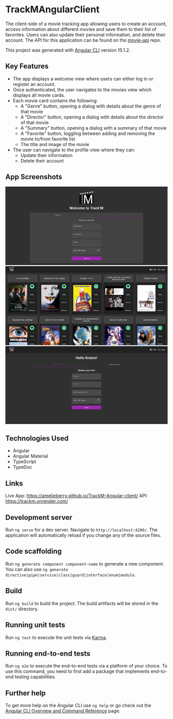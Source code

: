 # TrackMAngularClient

The client-side of a movie tracking app allowing users to create an account, access information about different movies and save them to their list of favorites. Users can also update their personal information, and delete their account. The API for this application can be found on the [movie-api](https://github.com/amelieberry/movie-api) repo.

This project was generated with [Angular CLI](https://github.com/angular/angular-cli) version 15.1.2.

## Key Features

* The app displays a welcome view where users can either log in or register an account.
* Once authenticated, the user navigates to the movies view which displays all movie cards.
* Each movie card contains the following:
  - A "Genre" button, opening a dialog with details about the genre of that movie
  - A "Director" button, opening a dialog with details about the director of that movie
  - A "Summary" button, opening a dialog with a summary of that movie
  - A "Favorite" button, toggling between adding and removing the movie to/from favorite list
  - The title and image of the movie
* The user can navigate to the profile view where they can:
  - Update their information
  - Delete their account

## App Screenshots

![A screenshot of the welcome page](./src/assets/welcome-view-capture.JPG)
![A screenshot of the movies page](./src/assets/movies-view-capture.JPG)
![A screenshot of the profile page](./src/assets/profile-view-capture.JPG)

## Technologies Used

* Angular
* Angular Material
* TypeScript
* TypeDoc

## Links
Live App: https://amelieberry.github.io/TrackM-Angular-client/
API: https://trackm.onrender.com/

## Development server

Run `ng serve` for a dev server. Navigate to `http://localhost:4200/`. The application will automatically reload if you change any of the source files.

## Code scaffolding

Run `ng generate component component-name` to generate a new component. You can also use `ng generate directive|pipe|service|class|guard|interface|enum|module`.

## Build

Run `ng build` to build the project. The build artifacts will be stored in the `dist/` directory.

## Running unit tests

Run `ng test` to execute the unit tests via [Karma](https://karma-runner.github.io).

## Running end-to-end tests

Run `ng e2e` to execute the end-to-end tests via a platform of your choice. To use this command, you need to first add a package that implements end-to-end testing capabilities.

## Further help

To get more help on the Angular CLI use `ng help` or go check out the [Angular CLI Overview and Command Reference](https://angular.io/cli) page.
